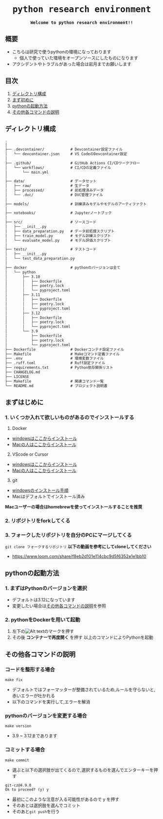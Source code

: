 <div align="center">

<samp>

# python research environment

**Welcome to python research environment!!**

</samp>

</div>

## 概要
- こちらは研究で使うpythonの環境になっております
  - 個人で使っていた環境をオープンソースにしたものになります
- アクシデントやトラブルがあった場合は岩月までお願いします

## 目次
1. [ディレクトリ構成](#anchor1)
2. [まず初めに](#anchor2)
3. [pythonの起動方法](#anchor3)
4. [その他各コマンドの説明](#anchor4)

## ディレクトリ構成<a id="anchor1"></a>
```md
.
│
├── .devcontainer/            # Devcontainer設定ファイル
│   └── devcontainer.json     # VS CodeのDevcontainer設定
│
├── .github/                  # GitHub Actions CI/CDワークフロー
│   └── workflows/            # CI/CDの定義ファイル
│       └── main.yml
│
├── data/                     # データセット
│   ├── raw/                  # 生データ
│   ├── processed/            # 前処理済みデータ
│   └── .dvc/                 # DVC管理ファイル
│
├── models/                   # 訓練済みモデルやモデルのアーティファクト
│
├── notebooks/                # Jupyterノートブック
│
├── src/                      # ソースコード
│   ├── __init__.py
│   ├── data_preparation.py   # データ前処理スクリプト
│   ├── train_model.py        # モデル訓練スクリプト
│   └── evaluate_model.py     # モデル評価スクリプト
│
├── tests/                    # テストコード
│   ├── __init__.py
│   └── test_data_preparation.py
│
├── docker                    # pythonのバージョンは全て
│   └── python
│       ├── 3.10
│       │   ├── Dockerfile
│       │   ├── poetry.lock
│       │   └── pyproject.toml
│       ├── 3.11
│       │   ├── Dockerfile
│       │   ├── poetry.lock
│       │   └── pyproject.toml
│       ├── 3.12
│       │   ├── Dockerfile
│       │   ├── poetry.lock
│       │   └── pyproject.toml
│       └── 3.9
│           ├── Dockerfile
│           ├── poetry.lock
│           └── pyproject.toml
├── Dockerfile                # Dockerコンテナ設定ファイル
├── Makefile                  # Makeコマンド定義ファイル
├── .env                      # 環境変数ファイル
├── .ruff.toml                # Ruff設定ファイル
├── requirements.txt          # Python依存関係リスト
├── CHANGELOG.md
├── LICENSE
├── Makefile                  # 関連コマンド一覧
└── README.md                 # プロジェクト説明書

```
## まずはじめに<a id="anchor2"></a>
### 1. いくつか入れて欲しいものがあるのでインストールする
1. Docker 
- [windowsはここからインストール](https://docs.docker.jp/desktop/install/windows-install.html#id4)
- [Macの人はここからインストール](https://docs.docker.jp/desktop/install/mac-install.html)
2. VScode or Cursor
- [windowsはここからインストール](https://code.visualstudio.com/docs/?dv=win32arm64user)
- [Macの人はここからインストール](https://code.visualstudio.com/docs/?dv=osx)
3. git
- [windowsのインストール手順](https://qiita.com/T-H9703EnAc/items/4fbe6593d42f9a844b1c)
- Macはデフォルトでインストール済み

**Macユーザーの場合はhomebrewを使ってインストールすることを推奨**
### 2. リポジトリをforkしてくる
### 3. フォークしたリポジトリを自分のPCにマージしてくる
```git clone フォークするリポジトリ```
**以下の動画を参考にしてcloneしてください**
- https://www.loom.com/share/f8eb2d101e114cbc9d5f6352e1e1bb10
## pythonの起動方法<a id="anchor3"></a>
### 1. まずはPythonのバージョンを選択
- デフォルトは3.12になっています
- 変更したい場合は[その他各コマンドの説明](#anchor4)を参照
### 2. pythonをDockerを用いて起動
1. 左下の![Alt text](image.png)のマークを押す
2. その後 **コンテナーで再度開く** を押す
以上のコマンドによりPythonを起動
## その他各コマンドの説明<a id="anchor4"></a>
### コードを整形する場合
```make fix```
  - デフォルトではフォーマッターが整備されているため,ルールを守らないと,赤いエラーが吐かれる
  - 以下のコマンドを実行して,エラーを解消
### pythonのバージョンを変更する場合
```make version```
- 3.9 ~ 3.12まであります
### コミットする場合
```make commit```
- 選ぶと以下の選択肢が出てくるので,選択するものを選んでエンターキーを押す
```Need to install the following packages:
git-cz@4.9.0
Ok to proceed? (y) y
```
- 最初にこのような注意が入る可能性があるので y を押す
- そのあとは選択肢を選んでコミット
- そのあと```git push```を行う
